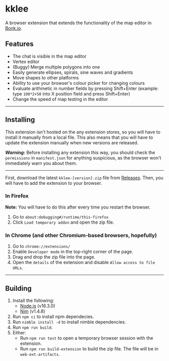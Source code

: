# kklee
A browser extension that extends the functionality of the map editor in
[Bonk.io](https://bonk.io).

## Features
- The chat is visible in the map editor
- Vertex editor
- (Buggy) Merge multiple polygons into one
- Easily generate ellipses, spirals, sine waves and gradients
- Move shapes to other platforms
- Ability to use your browser's colour picker for changing colours
- Evaluate arithmetic in number fields by pressing Shift+Enter
  (example: type `100*2+50` into X position field and press Shift+Enter)
- Change the speed of map testing in the editor

---

## Installing
This extension isn't hosted on the any extension stores, so you will have to
install it manually from a local file. This also means that you will have to
update the extension manually when new versions are released.

***Warning:*** Before installing any extension this way, you should check the
`permissions` in `manifest.json` for anything suspicious, as the browser won't immediately warn you
about them.

***
First, download the latest `kklee-[version].zip` file from
[Releases](https://github.com/kklkkj/kklee/releases).
Then, you will have to add the extension to your browser.

### In Firefox
**Note:** You will have to do this after every time you restart the browser.
1. Go to `about:debugging#/runtime/this-firefox`
2. Click `Load temporary addon` and open the zip file.
### In Chrome (and other Chromium-based browsers, hopefully)
1. Go to `chrome://extensions/`
2. Enable `Developer mode` in the top-right corner of the page.
3. Drag and drop the zip file into the page.
4. Open the `details` of the extension and disable `Allow access to file URLs`.

---

## Building
1. Install the following:
    * [Node.js](https://nodejs.org/) (v16.3.0)
    * [Nim](https://nim-lang.org/) (v1.4.8)
2. Run `npm ci` to install npm dependecies.
3. Run `nimble install -d` to install nimble dependencies.
4. Run `npm run build`.
5. Either:
    - Run `npm run test` to open a temporary browser session with the extension.
    - Run `npm run build-extension` to build the zip file.
      The file will be in `web-ext-artifacts`.
